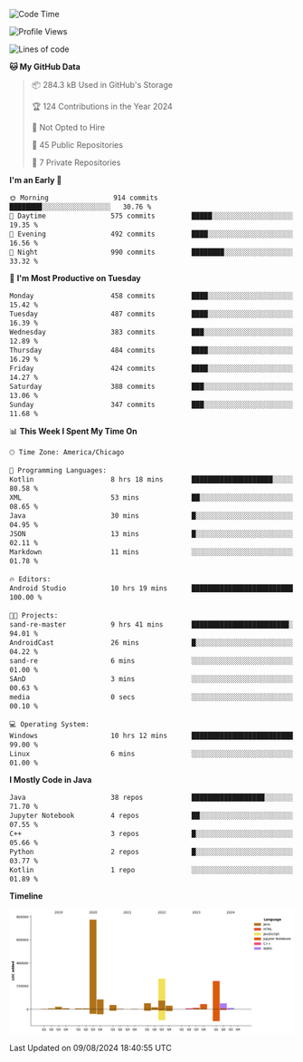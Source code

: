 <!--START_SECTION:waka-->
![Code Time](http://img.shields.io/badge/Code%20Time-518%20hrs%2037%20mins-blue)

![Profile Views](http://img.shields.io/badge/Profile%20Views-31-blue)

![Lines of code](https://img.shields.io/badge/From%20Hello%20World%20I%27ve%20Written-1.7%20million%20lines%20of%20code-blue)

**🐱 My GitHub Data** 

> 📦 284.3 kB Used in GitHub's Storage 
 > 
> 🏆 124 Contributions in the Year 2024
 > 
> 🚫 Not Opted to Hire
 > 
> 📜 45 Public Repositories 
 > 
> 🔑 7 Private Repositories 
 > 
**I'm an Early 🐤** 

```text
🌞 Morning                914 commits         ████████░░░░░░░░░░░░░░░░░   30.76 % 
🌆 Daytime                575 commits         █████░░░░░░░░░░░░░░░░░░░░   19.35 % 
🌃 Evening                492 commits         ████░░░░░░░░░░░░░░░░░░░░░   16.56 % 
🌙 Night                  990 commits         ████████░░░░░░░░░░░░░░░░░   33.32 % 
```
📅 **I'm Most Productive on Tuesday** 

```text
Monday                   458 commits         ████░░░░░░░░░░░░░░░░░░░░░   15.42 % 
Tuesday                  487 commits         ████░░░░░░░░░░░░░░░░░░░░░   16.39 % 
Wednesday                383 commits         ███░░░░░░░░░░░░░░░░░░░░░░   12.89 % 
Thursday                 484 commits         ████░░░░░░░░░░░░░░░░░░░░░   16.29 % 
Friday                   424 commits         ████░░░░░░░░░░░░░░░░░░░░░   14.27 % 
Saturday                 388 commits         ███░░░░░░░░░░░░░░░░░░░░░░   13.06 % 
Sunday                   347 commits         ███░░░░░░░░░░░░░░░░░░░░░░   11.68 % 
```


📊 **This Week I Spent My Time On** 

```text
🕑︎ Time Zone: America/Chicago

💬 Programming Languages: 
Kotlin                   8 hrs 18 mins       ████████████████████░░░░░   80.58 % 
XML                      53 mins             ██░░░░░░░░░░░░░░░░░░░░░░░   08.65 % 
Java                     30 mins             █░░░░░░░░░░░░░░░░░░░░░░░░   04.95 % 
JSON                     13 mins             █░░░░░░░░░░░░░░░░░░░░░░░░   02.11 % 
Markdown                 11 mins             ░░░░░░░░░░░░░░░░░░░░░░░░░   01.78 % 

🔥 Editors: 
Android Studio           10 hrs 19 mins      █████████████████████████   100.00 % 

🐱‍💻 Projects: 
sand-re-master           9 hrs 41 mins       ████████████████████████░   94.01 % 
AndroidCast              26 mins             █░░░░░░░░░░░░░░░░░░░░░░░░   04.22 % 
sand-re                  6 mins              ░░░░░░░░░░░░░░░░░░░░░░░░░   01.00 % 
SAnD                     3 mins              ░░░░░░░░░░░░░░░░░░░░░░░░░   00.63 % 
media                    0 secs              ░░░░░░░░░░░░░░░░░░░░░░░░░   00.10 % 

💻 Operating System: 
Windows                  10 hrs 12 mins      █████████████████████████   99.00 % 
Linux                    6 mins              ░░░░░░░░░░░░░░░░░░░░░░░░░   01.00 % 
```

**I Mostly Code in Java** 

```text
Java                     38 repos            ██████████████████░░░░░░░   71.70 % 
Jupyter Notebook         4 repos             ██░░░░░░░░░░░░░░░░░░░░░░░   07.55 % 
C++                      3 repos             █░░░░░░░░░░░░░░░░░░░░░░░░   05.66 % 
Python                   2 repos             █░░░░░░░░░░░░░░░░░░░░░░░░   03.77 % 
Kotlin                   1 repo              ░░░░░░░░░░░░░░░░░░░░░░░░░   01.89 % 
```



**Timeline**

![Lines of Code chart](https://raw.githubusercontent.com/phanijsp/phanijsp/main/assets/bar_graph.png)


 Last Updated on 09/08/2024 18:40:55 UTC
<!--END_SECTION:waka-->
